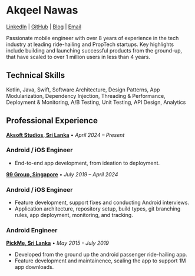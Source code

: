 # Akqeel Nawas

[LinkedIn](https://www.linkedin.com/in/akqeel-nawaz-90b86ab3/) | [GitHub](https://github.com/akqeelnawas) | [Blog](https://medium.com/@akqeel) | [Email](mailto:akqeelnawaz@windowslive.com)

Passionate mobile engineer with over 8 years of experience in the tech industry at leading ride-hailing and PropTech startups. Key highlights include building and launching successful products from the ground-up, that have scaled to over 1 million users in less than 4 years.

## **Technical Skills**

Kotlin, Java, Swift, Software Architecture, Design Patterns, App Modularization, Dependency Injection, Threading & Performance, Deployment & Monitoring, A/B Testing, Unit Testing, API Design, Analytics

## **Professional Experience**

**[Aksoft Studios, Sri Lanka](https://aksoftstudios.wixsite.com/welcome)**  • *April 2024 – Present*

### **Android / iOS Engineer**

- End-to-end app development, from ideation to deployment.

**[99 Group, Singapore](https://www.99.co/)**  • *July 2019 – April 2024*

### **Android / iOS Engineer**

- Feature development, support fixes and conducting Android interviews.
- Application architecture, repository setup, build types, git
  branching rules, app deployment, monitoring, and tracking.

### **Android Engineer**

**[PickMe, Sri Lanka](https://pickme.lk/)** • *May 2015 - July 2019*

- Developed from the ground up the android passenger ride-hailing app.
- Feature development and maintainence, scaling the app to support 1M app downloads.
